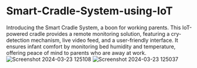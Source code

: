 # Smart-Cradle-System-using-IoT
 Introducing the Smart Cradle System, a boon for working parents. This IoT-powered cradle provides a remote monitoring solution, featuring a cry-detection mechanism, live video feed, and a user-friendly interface. It ensures infant comfort by monitoring bed humidity and temperature, offering peace of mind to parents who are away at work.
 ![Screenshot 2024-03-23 125108](https://github.com/pantaganisanthoshraj/Smart-Cradle-System-using-IoT/assets/140272175/bd6b4b45-2d63-4eeb-a9c7-bc6fa2755385)
 ![Screenshot 2024-03-23 125037](https://github.com/pantaganisanthoshraj/Smart-Cradle-System-using-IoT/assets/140272175/d2ae4ff6-5d31-4231-be86-29b4446007b5)
